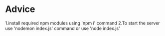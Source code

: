 # Advice

1.install required npm modules using 'npm i' command 
2.To start the server use 'nodemon index.js' command or use 'node index.js'
